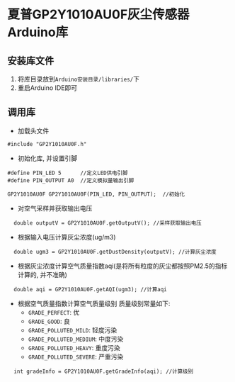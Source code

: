 # 夏普GP2Y1010AU0F灰尘传感器Arduino库


## 安装库文件
1. 将库目录放到`Arduino安装目录/libraries/`下
2. 重启Arduino IDE即可


## 调用库

- 加载头文件

```
#include "GP2Y1010AU0F.h"
```

- 初始化库, 并设置引脚

```
#define PIN_LED 5      //定义LED供电引脚
#define PIN_OUTPUT A0  //定义模拟量输出引脚

GP2Y1010AU0F GP2Y1010AU0F(PIN_LED, PIN_OUTPUT);  //初始化
```

- 对空气采样并获取输出电压

```
  double outputV = GP2Y1010AU0F.getOutputV(); //采样获取输出电压
```

- 根据输入电压计算灰尘浓度(ug/m3)

```
  double ugm3 = GP2Y1010AU0F.getDustDensity(outputV); //计算灰尘浓度
```

- 根据灰尘浓度计算空气质量指数aqi(是将所有粒度的灰尘都按照PM2.5的指标计算的, 并不准确)

```
  double aqi = GP2Y1010AU0F.getAQI(ugm3); //计算aqi
```

- 根据空气质量指数计算空气质量级别
质量级别常量如下:
	- `GRADE_PERFECT`: 优
	- `GRADE_GOOD`: 良
	- `GRADE_POLLUTED_MILD`: 轻度污染
	- `GRADE_POLLUTED_MEDIUM`: 中度污染
	- `GRADE_POLLUTED_HEAVY`: 重度污染
	- `GRADE_POLLUTED_SEVERE`: 严重污染

```
  int gradeInfo = GP2Y1010AU0F.getGradeInfo(aqi); //计算级别
```